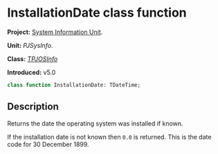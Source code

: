 # InstallationDate class function #

**Project:** [System Information Unit](SystemInformationUnit.md).

**Unit:** _PJSysInfo_.

**Class:** _[TPJOSInfo](TPJOSInfo.md)_

**Introduced:** v5.0

```pascal
class function InstallationDate: TDateTime;
```

## Description ##

Returns the date the operating system was installed if known.

If the installation date is not known then `0.0` is returned. This is the date code for 30 December 1899.